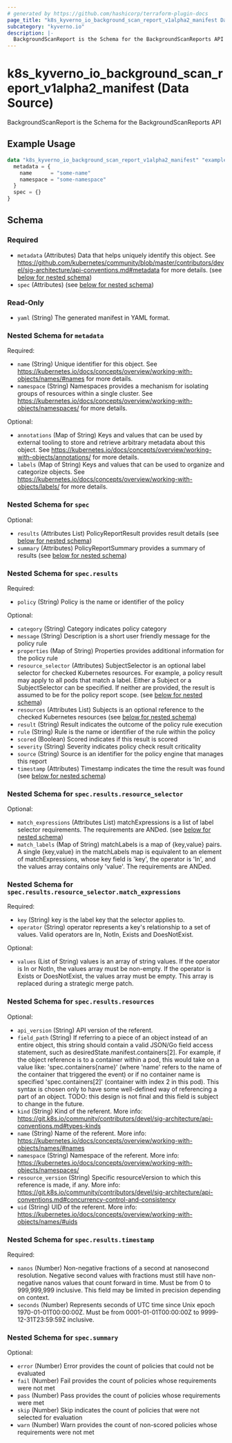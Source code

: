 ```yaml
---
# generated by https://github.com/hashicorp/terraform-plugin-docs
page_title: "k8s_kyverno_io_background_scan_report_v1alpha2_manifest Data Source - terraform-provider-k8s"
subcategory: "kyverno.io"
description: |-
  BackgroundScanReport is the Schema for the BackgroundScanReports API
---
```


# k8s_kyverno_io_background_scan_report_v1alpha2_manifest (Data Source)

BackgroundScanReport is the Schema for the BackgroundScanReports API

## Example Usage

```terraform
data "k8s_kyverno_io_background_scan_report_v1alpha2_manifest" "example" {
  metadata = {
    name      = "some-name"
    namespace = "some-namespace"
  }
  spec = {}
}
```

<!-- schema generated by tfplugindocs -->
## Schema

### Required

- `metadata` (Attributes) Data that helps uniquely identify this object. See https://github.com/kubernetes/community/blob/master/contributors/devel/sig-architecture/api-conventions.md#metadata for more details. (see [below for nested schema](#nestedatt--metadata))
- `spec` (Attributes) (see [below for nested schema](#nestedatt--spec))

### Read-Only

- `yaml` (String) The generated manifest in YAML format.

<a id="nestedatt--metadata"></a>
### Nested Schema for `metadata`

Required:

- `name` (String) Unique identifier for this object. See https://kubernetes.io/docs/concepts/overview/working-with-objects/names/#names for more details.
- `namespace` (String) Namespaces provides a mechanism for isolating groups of resources within a single cluster. See https://kubernetes.io/docs/concepts/overview/working-with-objects/namespaces/ for more details.

Optional:

- `annotations` (Map of String) Keys and values that can be used by external tooling to store and retrieve arbitrary metadata about this object. See https://kubernetes.io/docs/concepts/overview/working-with-objects/annotations/ for more details.
- `labels` (Map of String) Keys and values that can be used to organize and categorize objects. See https://kubernetes.io/docs/concepts/overview/working-with-objects/labels/ for more details.


<a id="nestedatt--spec"></a>
### Nested Schema for `spec`

Optional:

- `results` (Attributes List) PolicyReportResult provides result details (see [below for nested schema](#nestedatt--spec--results))
- `summary` (Attributes) PolicyReportSummary provides a summary of results (see [below for nested schema](#nestedatt--spec--summary))

<a id="nestedatt--spec--results"></a>
### Nested Schema for `spec.results`

Required:

- `policy` (String) Policy is the name or identifier of the policy

Optional:

- `category` (String) Category indicates policy category
- `message` (String) Description is a short user friendly message for the policy rule
- `properties` (Map of String) Properties provides additional information for the policy rule
- `resource_selector` (Attributes) SubjectSelector is an optional label selector for checked Kubernetes resources. For example, a policy result may apply to all pods that match a label. Either a Subject or a SubjectSelector can be specified. If neither are provided, the result is assumed to be for the policy report scope. (see [below for nested schema](#nestedatt--spec--results--resource_selector))
- `resources` (Attributes List) Subjects is an optional reference to the checked Kubernetes resources (see [below for nested schema](#nestedatt--spec--results--resources))
- `result` (String) Result indicates the outcome of the policy rule execution
- `rule` (String) Rule is the name or identifier of the rule within the policy
- `scored` (Boolean) Scored indicates if this result is scored
- `severity` (String) Severity indicates policy check result criticality
- `source` (String) Source is an identifier for the policy engine that manages this report
- `timestamp` (Attributes) Timestamp indicates the time the result was found (see [below for nested schema](#nestedatt--spec--results--timestamp))

<a id="nestedatt--spec--results--resource_selector"></a>
### Nested Schema for `spec.results.resource_selector`

Optional:

- `match_expressions` (Attributes List) matchExpressions is a list of label selector requirements. The requirements are ANDed. (see [below for nested schema](#nestedatt--spec--results--resource_selector--match_expressions))
- `match_labels` (Map of String) matchLabels is a map of {key,value} pairs. A single {key,value} in the matchLabels map is equivalent to an element of matchExpressions, whose key field is 'key', the operator is 'In', and the values array contains only 'value'. The requirements are ANDed.

<a id="nestedatt--spec--results--resource_selector--match_expressions"></a>
### Nested Schema for `spec.results.resource_selector.match_expressions`

Required:

- `key` (String) key is the label key that the selector applies to.
- `operator` (String) operator represents a key's relationship to a set of values. Valid operators are In, NotIn, Exists and DoesNotExist.

Optional:

- `values` (List of String) values is an array of string values. If the operator is In or NotIn, the values array must be non-empty. If the operator is Exists or DoesNotExist, the values array must be empty. This array is replaced during a strategic merge patch.



<a id="nestedatt--spec--results--resources"></a>
### Nested Schema for `spec.results.resources`

Optional:

- `api_version` (String) API version of the referent.
- `field_path` (String) If referring to a piece of an object instead of an entire object, this string should contain a valid JSON/Go field access statement, such as desiredState.manifest.containers[2]. For example, if the object reference is to a container within a pod, this would take on a value like: 'spec.containers{name}' (where 'name' refers to the name of the container that triggered the event) or if no container name is specified 'spec.containers[2]' (container with index 2 in this pod). This syntax is chosen only to have some well-defined way of referencing a part of an object. TODO: this design is not final and this field is subject to change in the future.
- `kind` (String) Kind of the referent. More info: https://git.k8s.io/community/contributors/devel/sig-architecture/api-conventions.md#types-kinds
- `name` (String) Name of the referent. More info: https://kubernetes.io/docs/concepts/overview/working-with-objects/names/#names
- `namespace` (String) Namespace of the referent. More info: https://kubernetes.io/docs/concepts/overview/working-with-objects/namespaces/
- `resource_version` (String) Specific resourceVersion to which this reference is made, if any. More info: https://git.k8s.io/community/contributors/devel/sig-architecture/api-conventions.md#concurrency-control-and-consistency
- `uid` (String) UID of the referent. More info: https://kubernetes.io/docs/concepts/overview/working-with-objects/names/#uids


<a id="nestedatt--spec--results--timestamp"></a>
### Nested Schema for `spec.results.timestamp`

Required:

- `nanos` (Number) Non-negative fractions of a second at nanosecond resolution. Negative second values with fractions must still have non-negative nanos values that count forward in time. Must be from 0 to 999,999,999 inclusive. This field may be limited in precision depending on context.
- `seconds` (Number) Represents seconds of UTC time since Unix epoch 1970-01-01T00:00:00Z. Must be from 0001-01-01T00:00:00Z to 9999-12-31T23:59:59Z inclusive.



<a id="nestedatt--spec--summary"></a>
### Nested Schema for `spec.summary`

Optional:

- `error` (Number) Error provides the count of policies that could not be evaluated
- `fail` (Number) Fail provides the count of policies whose requirements were not met
- `pass` (Number) Pass provides the count of policies whose requirements were met
- `skip` (Number) Skip indicates the count of policies that were not selected for evaluation
- `warn` (Number) Warn provides the count of non-scored policies whose requirements were not met
